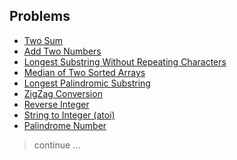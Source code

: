 ## Problems

- [Two Sum](./0001-Two%20Sum)
- [Add Two Numbers](./0002-Add%20Two%20Numbers)
- [Longest Substring Without Repeating Characters](./0003-Longest%20Substring%20Without%20Repeating%20Characters)
- [Median of Two Sorted Arrays](./0004-Median%20of%20Two%20Sorted%20Arrays)
- [Longest Palindromic Substring](./0005-Longest%20Palindromic%20Substring)
- [ZigZag Conversion](./0006-ZigZag%20Conversion)
- [Reverse Integer](./0007-Reverse%20Integer)
- [String to Integer (atoi)](./0008-String%20to%20Integer%20(atoi))
- [Palindrome Number](./0009-Palindrome%20Number)

> continue ...